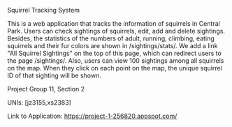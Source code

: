 Squirrel Tracking System

This is a web application that tracks the information of squirrels in Central Park. Users can check sightings of squirrels, edit, add and delete sightings. Besides, the statistics of the numbers of adult, running, climbing, eating squirrels and their fur colors are shown in /sightings/stats/. We add a link "All Squirrel Sightings" on the top of this page, which can redirect users to the page /sightings/. Also, users can view 100 sightings among all squirrels on the map. When they click on each point on the map, the unique squirrel ID of that sighting will be shown.

Project Group 11, Section 2

UNIs: [jz3155,xs2383]

Link to Application: https://project-1-256820.appspot.com/  

